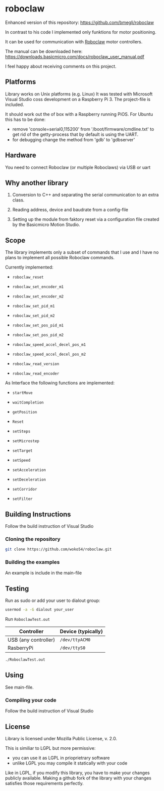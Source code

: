 # roboclaw

Enhanced version of this repository: https://github.com/bmegli/roboclaw

In contrast to his code I implemented only funktions for motor positioning.

It can be used for communication with [Roboclaw](https://www.basicmicro.com//) motor controllers.

The manual can be downloaded here: https://downloads.basicmicro.com/docs/roboclaw_user_manual.pdf

I feel happy about receiving comments on this project.

## Platforms 

Library works on Unix platforms (e.g. Linux) It was tested with Microsoft Visual Studio coss development on a Raspberry Pi 3.
The project-file is included.

It should work out the of box with a Raspberry running PiOS.
For Ubuntu this has to be done:
- remove 'console=serial0,115200' from '/boot/firmware/cmdline.txt' to get rid of the getty-process that by default is using the UART.
- for debugging change the method from 'gdb' to 'gdbserver'

## Hardware

You need to connect Roboclaw (or multiple Roboclaws) via USB or uart

## Why another library

1. Conversion to C++ and separating the serial communication to an extra class.

2. Reading address, device and baudrate from a config-file

3. Setting up the module from faktory reset via a configuration file created by the Basicmicro Motion Studio.

## Scope

The library implements only a subset of commands that I use and I have no plans to implement all possible Roboclaw commands.

Currently implemented:

- `roboclaw_reset`
- `roboclaw_set_encoder_m1`
- `roboclaw_set_encoder_m2`
- `roboclaw_set_pid_m1`
- `roboclaw_set_pid_m2`
- `roboclaw_set_pos_pid_m1`
- `roboclaw_set_pos_pid_m2`
- `roboclaw_speed_accel_decel_pos_m1`
- `roboclaw_speed_accel_decel_pos_m2`

- `roboclaw_read_version`
- `roboclaw_read_encoder`

As Interface the following functions are implemented:

- `startMove`
- `waitCompletion`
- `getPosition`
- `Reset`

- `setSteps`
- `setMicrostep`
- `setTarget`
- `setSpeed`
- `setAcceleration`
- `setDeceleration`
- `setCorridor`
- `setFilter`

## Building Instructions

Follow the build instruction of Visual Studio

### Cloning the repository

``` bash
git clone https://github.com/woko54/roboclaw.git
```

### Building the examples

An example is include in the main-file

## Testing

Run as sudo or add your user to dialout group:

```bash
usermod -a -G dialout your_user
```

Run `RoboclawTest.out` 

| Controller                               | Device (typically)                                                         |
|------------------------------------------|----------------------------------------------------------------------------|
| USB (any controller)                     | `/dev/ttyACM0`                                                             |
| RasberryPi                               | `/dev/ttyS0`                                                               |

``` bash
./RoboclawTest.out
```

## Using

See main-file.

### Compiling your code

Follow the build instruction of Visual Studio

## License

Library is licensed under Mozilla Public License, v. 2.0.

This is similiar to LGPL but more permissive:
- you can use it as LGPL in prioprietrary software
- unlike LGPL you may compile it statically with your code

Like in LGPL, if you modify this library, you have to make your changes publicly available.
Making a github fork of the library with your changes satisfies those requirements perfectly.
